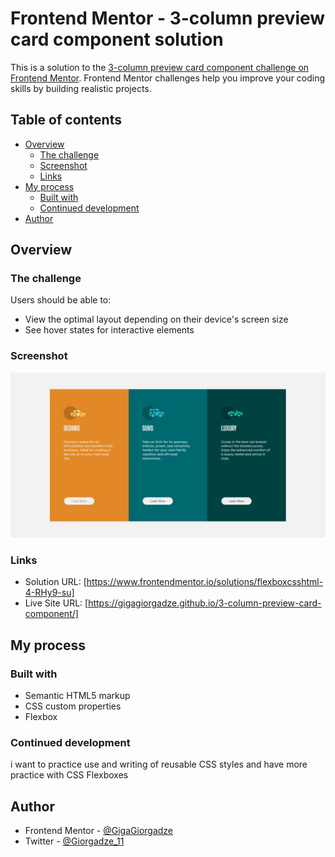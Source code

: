 # Frontend Mentor - 3-column preview card component solution

This is a solution to the [3-column preview card component challenge on Frontend Mentor](https://www.frontendmentor.io/challenges/3column-preview-card-component-pH92eAR2-). Frontend Mentor challenges help you improve your coding skills by building realistic projects. 

## Table of contents

- [Overview](#overview)
  - [The challenge](#the-challenge)
  - [Screenshot](#screenshot)
  - [Links](#links)
- [My process](#my-process)
  - [Built with](#built-with)
  - [Continued development](#continued-development)
- [Author](#author)


## Overview

### The challenge

Users should be able to:

- View the optimal layout depending on their device's screen size
- See hover states for interactive elements

### Screenshot

![](./images/ss.jpeg)

### Links

- Solution URL: [https://www.frontendmentor.io/solutions/flexboxcsshtml-4-RHy9-su]
- Live Site URL: [https://gigagiorgadze.github.io/3-column-preview-card-component/]

## My process

### Built with

- Semantic HTML5 markup
- CSS custom properties
- Flexbox

### Continued development

i want to practice use and writing of reusable CSS styles and have more practice with CSS Flexboxes


## Author

- Frontend Mentor - [@GigaGiorgadze](https://www.frontendmentor.io/profile/GigaGiorgadze)
- Twitter - [@Giorgadze_11](https://twitter.com/giorgadze_11)

